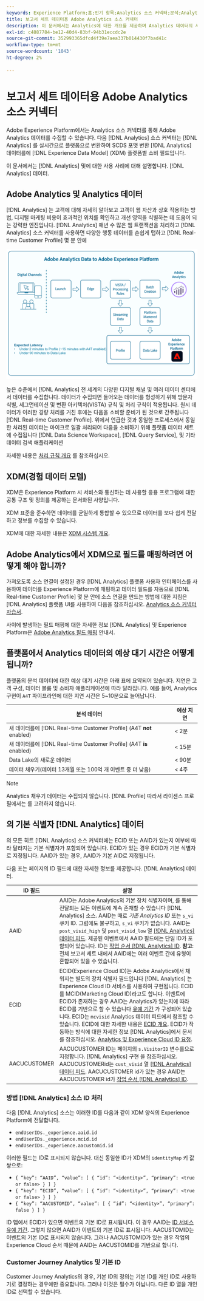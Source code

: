 ```yaml
---
keywords: Experience Platform;홈;인기 항목;Analytics 소스 커넥터;분석;Analytics;AAID;
title: 보고서 세트 데이터용 Adobe Analytics 소스 커넥터
description: 이 문서에서는 Analytics에 대한 개요를 제공하며 Analytics 데이터의 사용 사례를 설명합니다.
exl-id: c4887784-be12-40d4-83bf-94b31eccdc2e
source-git-commit: 352993365dfcd4f39e7aea337b014430f7bad41c
workflow-type: tm+mt
source-wordcount: '1043'
ht-degree: 2%

---
```


# 보고서 세트 데이터용 Adobe Analytics 소스 커넥터

Adobe Experience Platform에서는 Analytics 소스 커넥터를 통해 Adobe Analytics 데이터를 수집할 수 있습니다. 다음 [!DNL Analytics] 소스 커넥터는 [!DNL Analytics] 를 실시간으로 플랫폼으로 변환하여 SCDS 포맷 변환 [!DNL Analytics] 데이터를에 [!DNL Experience Data Model] (XDM) 플랫폼별 소비 필드입니다.

이 문서에서는 [!DNL Analytics] 및에 대한 사용 사례에 대해 설명합니다. [!DNL Analytics] 데이터.

## Adobe Analytics 및 Analytics 데이터

[!DNL Analytics] 는 고객에 대해 자세히 알아보고 고객이 웹 자산과 상호 작용하는 방법, 디지털 마케팅 비용이 효과적인 위치를 확인하고 개선 영역을 식별하는 데 도움이 되는 강력한 엔진입니다. [!DNL Analytics] 매년 수 많은 웹 트랜잭션을 처리하고 [!DNL Analytics] 소스 커넥터를 사용하면 다양한 행동 데이터를 손쉽게 탭하고 [!DNL Real-time Customer Profile] 몇 분 안에

![](./images/analytics-data-experience-platform.png)

높은 수준에서 [!DNL Analytics] 전 세계의 다양한 디지털 채널 및 여러 데이터 센터에서 데이터를 수집합니다. 데이터가 수집되면 들어오는 데이터를 형성하기 위해 방문자 식별, 세그먼테이션 및 변환 아키텍처(VISTA) 규칙 및 처리 규칙이 적용됩니다. 원시 데이터가 이러한 경량 처리를 거친 후에는 다음을 소비할 준비가 된 것으로 간주됩니다 [!DNL Real-time Customer Profile]. 위에서 언급한 것과 동일한 프로세스에서 동일한 처리된 데이터는 마이크로 일괄 처리되어 다음을 소비하기 위해 플랫폼 데이터 세트에 수집됩니다 [!DNL Data Science Workspace], [!DNL Query Service], 및 기타 데이터 검색 애플리케이션

자세한 내용은 [처리 규칙 개요](https://experienceleague.adobe.com/docs/analytics/admin/admin-tools/processing-rules/processing-rules.html) 를 참조하십시오.

## XDM(경험 데이터 모델)

XDM은 Experience Platform 시 서비스와 통신하는 데 사용할 응용 프로그램에 대한 공통 구조 및 정의를 제공하는 문서화된 사양입니다.

XDM 표준을 준수하면 데이터를 균일하게 통합할 수 있으므로 데이터를 보다 쉽게 전달하고 정보를 수집할 수 있습니다.

XDM에 대한 자세한 내용은 [XDM 시스템 개요](../../../xdm/home.md).

## Adobe Analytics에서 XDM으로 필드를 매핑하려면 어떻게 해야 합니까?

가져오도록 소스 연결이 설정된 경우 [!DNL Analytics] 플랫폼 사용자 인터페이스를 사용하여 데이터를 Experience Platform에 매핑하고 데이터 필드를 자동으로 [!DNL Real-time Customer Profile] 몇 분 안에 소스 연결을 만드는 방법에 대한 지침은 [!DNL Analytics] 플랫폼 UI를 사용하여 다음을 참조하십시오. [Analytics 소스 커넥터 자습서](../../tutorials/ui/create/adobe-applications/analytics.md).

사이에 발생하는 필드 매핑에 대한 자세한 정보 [!DNL Analytics] 및 Experience Platform은 [Adobe Analytics 필드 매핑](./mapping/analytics.md) 안내서.

## 플랫폼에서 Analytics 데이터의 예상 대기 시간은 어떻게 됩니까?

플랫폼의 분석 데이터에 대한 예상 대기 시간은 아래 표에 요약되어 있습니다. 지연은 고객 구성, 데이터 볼륨 및 소비자 애플리케이션에 따라 달라집니다. 예를 들어, Analytics 구현이 `A4T` 파이프라인에 대한 지연 시간은 5~10분으로 늘어납니다.

| 분석 데이터 | 예상 지연 |
| -------------- | ---------------- |
| 새 데이터를에 [!DNL Real-time Customer Profile] (A4T **not** enabled) | &lt; 2분 |
| 새 데이터를에 [!DNL Real-time Customer Profile] (A4T **is** enabled) | &lt; 15분 |
| Data Lake의 새로운 데이터 | &lt; 90분 |
| 데이터 채우기(데이터 13개월 또는 100억 개 이벤트 중 더 낮음) | &lt; 4주 |

>[!NOTE]
>
>Analytics 채우기 데이터는 수집되지 않습니다. [!DNL Profile] 따라서 라이센스 프로필에서는 를 고려하지 않습니다.

## 의 기본 식별자 [!DNL Analytics] 데이터

의 모든 히트 [!DNL Analytics] 소스 커넥터에는 ECID 또는 AAID가 있는지 여부에 따라 달라지는 기본 식별자가 포함되어 있습니다. ECID가 있는 경우 ECID가 기본 식별자로 지정됩니다. AAID가 있는 경우, AAID가 기본 AID로 지정됩니다.

다음 표는 페이지의 ID 필드에 대한 자세한 정보를 제공합니다. [!DNL Analytics] 데이터.

| ID 필드 | 설명 |
| --- | --- |
| AAID | AAID는 Adobe Analytics의 기본 장치 식별자이며, 를 통해 전달되는 모든 이벤트에 계속 존재할 수 있습니다 [!DNL Analytics] 소스. AAID는 때로 *기존 Analytics ID* 또는 `s_vi` 쿠키 ID. 그럼에도 불구하고, `s_vi` 쿠키가 없습니다. AAID는 `post_visid_high` 및 `post_visid_low` 열 [[!DNL Analytics] 데이터 피드](https://experienceleague.adobe.com/docs/analytics/export/analytics-data-feed/data-feed-contents/datafeeds-reference.html). 제공된 이벤트에서 AAID 필드에는 단일 ID가 포함되어 있습니다. ID는 [작업 순서 [!DNL Analytics] ID](https://experienceleague.adobe.com/docs/id-service/using/reference/analytics-reference/analytics-order-of-operations.html). **참고**: 전체 보고서 세트 내에서 AAID에는 여러 이벤트 간에 유형이 혼합되어 있을 수 있습니다. |
| ECID | ECID(Experience Cloud ID)는 Adobe Analytics에서 채워지는 별도의 장치 식별자 필드입니다 [!DNL Analytics] 는 Experience Cloud ID 서비스를 사용하여 구현됩니다. ECID를 MCID(Marketing Cloud ID)라고도 합니다. 이벤트에 ECID가 존재하는 경우 AAID는 Analytics가 있는지에 따라 ECID를 기반으로 할 수 있습니다 [유예 기간](https://experienceleague.adobe.com/docs/id-service/using/reference/analytics-reference/grace-period.html) 가 구성되어 있습니다. ECID는 `mcvisid` Analytics 데이터 피드에서 참조할 수 있습니다. ECID에 대한 자세한 내용은 [ECID 개요](../../../identity-service/ecid.md). ECID가 작동하는 방식에 대한 자세한 정보 [!DNL Analytics]에서 문서를 참조하십시오. [Analytics 및 Experience Cloud ID 요청](https://experienceleague.adobe.com/docs/id-service/using/reference/analytics-reference/legacy-analytics.html?lang=en). |
| AACUCUSTOMER | AACUCUSTOMER ID는 페이지의 `s.VisitorID` 변수를으로 지정합니다. [!DNL Analytics] 구현 을 참조하십시오. AACUCUSTOMERid는 `cust_visid` 열 [[!DNL Analytics] 데이터 피드](https://experienceleague.adobe.com/docs/analytics/export/analytics-data-feed/data-feed-contents/datafeeds-reference.html). AACUCUSTOMER id가 있는 경우 AAID는 AACUCUSTOMER id가 [작업 순서 [!DNL Analytics] ID](https://experienceleague.adobe.com/docs/id-service/using/reference/analytics-reference/analytics-order-of-operations.html). |

### 방법 [!DNL Analytics] 소스 ID 처리

다음 [!DNL Analytics] 소스는 이러한 ID를 다음과 같이 XDM 양식의 Experience Platform에 전달합니다.

* `endUserIDs._experience.aaid.id`
* `endUserIDs._experience.mcid.id`
* `endUserIDs._experience.aacustomid.id`

이러한 필드는 ID로 표시되지 않습니다. 대신 동일한 ID가 XDM의 `identityMap` 키 값 쌍으로:

* `{ “key”: “AAID”, “value”: [ { “id”: “<identity>”, “primary”: <true or false> } ] }`
* `{ “key”: “ECID”, “value”: [ { “id”: “<identity>”, “primary”: <true or false> } ] }`
* `{ “key”: “AACUSTOMID”, “value”: [ { “id”: “<identity>”, “primary”: false } ] }`

ID 맵에서 ECID가 있으면 이벤트의 기본 ID로 표시됩니다. 이 경우 AAID는 [ID 서비스 유예 기간](https://experienceleague.adobe.com/docs/id-service/using/reference/analytics-reference/grace-period.html). 그렇지 않으면 AAID가 이벤트의 기본 ID로 표시됩니다. AACUSTOMID는 이벤트의 기본 ID로 표시되지 않습니다. 그러나 AACUSTOMID가 있는 경우 작업의 Experience Cloud 순서 때문에 AAID는 AACUSTOMID를 기반으로 합니다.

### Customer Journey Analytics 및 기본 ID

Customer Journey Analytics의 경우, 기본 ID의 정의는 기본 ID를 개인 ID로 사용하기로 결정하는 경우에만 중요합니다. 그러나 이것은 필수가 아닙니다. 다른 ID 열을 개인 ID로 선택할 수 있습니다.